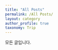 ```yaml
---
title: "All Posts"
permalink: /All Posts/
layout: category
author_profile: true
taxonomy: Trip
---
```


모든 글입니다.

